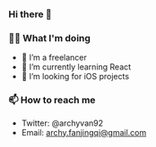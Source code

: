 ### Hi there 👋

### 👨‍💻 What I'm doing
- 🔭 I’m a freelancer
- 🌱 I’m currently learning React
- 🤔 I’m looking for iOS projects
### 📫 How to reach me
- Twitter: @archyvan92
- Email: archy.fanjingqi@gmail.com
